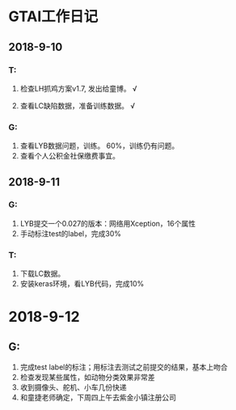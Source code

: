 # GTAI工作日记

## 2018-9-10

### T: 

1. 检查LH抓鸡方案v1.7, 发出给童博。 √

2. 查看LC缺陷数据，准备训练数据。  √

### G:

1. 查看LYB数据问题，训练。  60%，训练仍有问题。
2. 查看个人公积金社保缴费事宜。



## 2018-9-11

### G:

1. LYB提交一个0.027的版本：网络用Xception，16个属性
2. 手动标注test的label，完成30%

### T:

1. 下载LC数据。
2. 安装keras环境，看LYB代码，完成10%

# 2018-9-12

## G:

1. 完成test label的标注；用标注去测试之前提交的结果，基本上吻合
2. 检查发现某些属性，如动物分类效果非常差
3. 收到摄像头、舵机、小车几份快递
4. 和童捷老师确定，下周四上午去紫金小镇注册公司